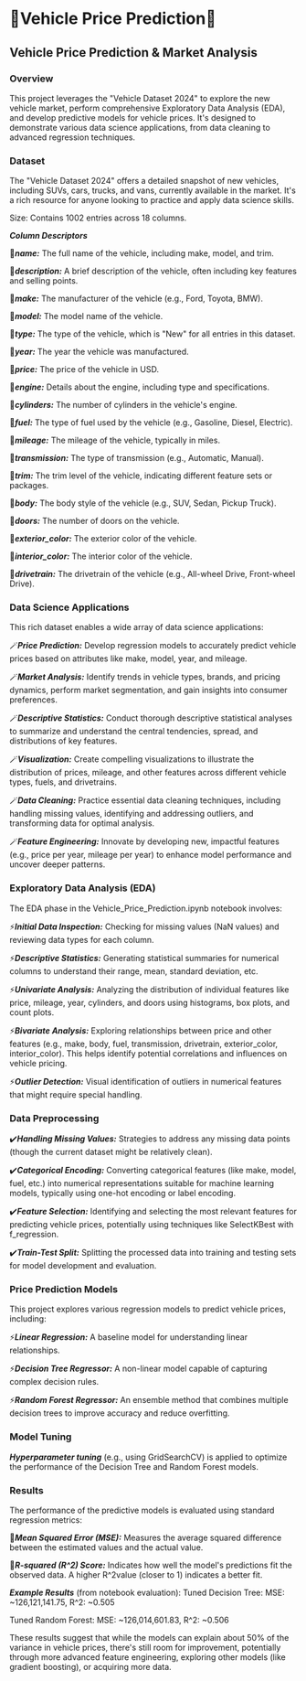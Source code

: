 # 🌟Vehicle Price Prediction🌟
## Vehicle Price Prediction & Market Analysis

### Overview
This project leverages the "Vehicle Dataset 2024" to explore the new vehicle market, perform comprehensive Exploratory Data Analysis (EDA), and develop predictive models for vehicle prices. It's designed to demonstrate various data science applications, from data cleaning to advanced regression techniques.

### Dataset
The "Vehicle Dataset 2024" offers a detailed snapshot of new vehicles, including SUVs, cars, trucks, and vans, currently available in the market. It's a rich resource for anyone looking to practice and apply data science skills.

Size: Contains 1002 entries across 18 columns.

***Column Descriptors***

🎯***name:*** The full name of the vehicle, including make, model, and trim.

🎯***description:*** A brief description of the vehicle, often including key features and selling points.

🎯***make:*** The manufacturer of the vehicle (e.g., Ford, Toyota, BMW).

🎯***model:*** The model name of the vehicle.

🎯***type:*** The type of the vehicle, which is "New" for all entries in this dataset.

🎯***year:*** The year the vehicle was manufactured.

🎯***price:*** The price of the vehicle in USD.

🎯***engine:*** Details about the engine, including type and specifications.

🎯***cylinders:*** The number of cylinders in the vehicle's engine.

🎯***fuel:*** The type of fuel used by the vehicle (e.g., Gasoline, Diesel, Electric).

🎯***mileage:*** The mileage of the vehicle, typically in miles.

🎯***transmission:*** The type of transmission (e.g., Automatic, Manual).

🎯***trim:*** The trim level of the vehicle, indicating different feature sets or packages.

🎯***body:*** The body style of the vehicle (e.g., SUV, Sedan, Pickup Truck).

🎯***doors:*** The number of doors on the vehicle.

🎯***exterior_color:*** The exterior color of the vehicle.

🎯***interior_color:*** The interior color of the vehicle.

🎯***drivetrain:*** The drivetrain of the vehicle (e.g., All-wheel Drive, Front-wheel Drive).


### Data Science Applications
This rich dataset enables a wide array of data science applications:

🪄***Price Prediction:*** Develop regression models to accurately predict vehicle prices based on attributes like make, model, year, and mileage.

🪄***Market Analysis:*** Identify trends in vehicle types, brands, and pricing dynamics, perform market segmentation, and gain insights into consumer preferences.

🪄***Descriptive Statistics:*** Conduct thorough descriptive statistical analyses to summarize and understand the central tendencies, spread, and distributions of key features.

🪄***Visualization:*** Create compelling visualizations to illustrate the distribution of prices, mileage, and other features across different vehicle types, fuels, and drivetrains.

🪄***Data Cleaning:*** Practice essential data cleaning techniques, including handling missing values, identifying and addressing outliers, and transforming data for optimal analysis.

🪄***Feature Engineering:*** Innovate by developing new, impactful features (e.g., price per year, mileage per year) to enhance model performance and uncover deeper patterns.


### Exploratory Data Analysis (EDA)
The EDA phase in the Vehicle_Price_Prediction.ipynb notebook involves:

⚡***Initial Data Inspection:*** Checking for missing values (NaN values) and reviewing data types for each column.

⚡***Descriptive Statistics:*** Generating statistical summaries for numerical columns to understand their range, mean, standard deviation, etc.

⚡***Univariate Analysis:*** Analyzing the distribution of individual features like price, mileage, year, cylinders, and doors using histograms, box plots, and count plots.

⚡***Bivariate Analysis:*** Exploring relationships between price and other features (e.g., make, body, fuel, transmission, drivetrain, exterior_color, interior_color). This helps identify potential correlations and influences on vehicle pricing.

⚡***Outlier Detection:*** Visual identification of outliers in numerical features that might require special handling.


### Data Preprocessing
✔️***Handling Missing Values:*** Strategies to address any missing data points (though the current dataset might be relatively clean).

✔️***Categorical Encoding:*** Converting categorical features (like make, model, fuel, etc.) into numerical representations suitable for machine learning models, typically using one-hot encoding or label encoding.

✔️***Feature Selection:*** Identifying and selecting the most relevant features for predicting vehicle prices, potentially using techniques like SelectKBest with f_regression.

✔️***Train-Test Split:*** Splitting the processed data into training and testing sets for model development and evaluation.


### Price Prediction Models
This project explores various regression models to predict vehicle prices, including:

⚡***Linear Regression:*** A baseline model for understanding linear relationships.

⚡***Decision Tree Regressor:*** A non-linear model capable of capturing complex decision rules.

⚡***Random Forest Regressor:*** An ensemble method that combines multiple decision trees to improve accuracy and reduce overfitting.


### Model Tuning
***Hyperparameter tuning*** (e.g., using GridSearchCV) is applied to optimize the performance of the Decision Tree and Random Forest models.


### Results
The performance of the predictive models is evaluated using standard regression metrics:

🎯***Mean Squared Error (MSE):*** Measures the average squared difference between the estimated values and the actual value.

🎯***R-squared (R^2) Score:*** Indicates how well the model's predictions fit the observed data. A higher R^2value (closer to 1) indicates a better fit.

***Example Results*** (from notebook evaluation):
Tuned Decision Tree: MSE: ~126,121,141.75, R^2: ~0.505

Tuned Random Forest: MSE: ~126,014,601.83, R^2: ~0.506

These results suggest that while the models can explain about 50% of the variance in vehicle prices, there's still room for improvement, potentially through more advanced feature engineering, exploring other models (like gradient boosting), or acquiring more data.

